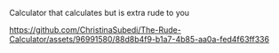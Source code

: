 Calculator that calculates but is extra rude to you

https://github.com/ChristinaSubedi/The-Rude-Calculator/assets/96991580/88d8b4f9-b1a7-4b85-aa0a-fed4f63ff336

